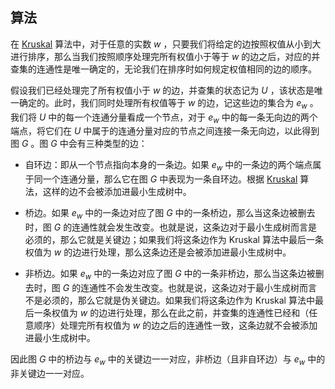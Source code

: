 <a id="top"></a>

## 算法

在 [Kruskal](Kruskal.md) 算法中，对于任意的实数 $w$ ，只要我们将给定的边按照权值从小到大进行排序，那么当我们按照顺序处理完所有权值小于等于 $w$ 的边之后，对应的并查集的连通性是唯一确定的，无论我们在排序时如何规定权值相同的边的顺序。


假设我们已经处理完了所有权值小于 $w$ 的边，并查集的状态记为 $U$ ，该状态是唯一确定的。此时，我们同时处理所有权值等于 $w$ 的边，记这些边的集合为 ${e_w}$ 。我们将 $U$ 中的每一个连通分量看成一个节点，对于 ${e_w}$ 中的每一条无向边的两个端点，将它们在 $U$ 中属于的连通分量对应的节点之间连接一条无向边，以此得到图 $G$ 。图 $G$ 中会有三种类型的边：

* 自环边：即从一个节点指向本身的一条边。如果 ${e_w}$ 中的一条边的两个端点属于同一个连通分量，那么它在图 $G$ 中表现为一条自环边。根据 [Kruskal](Kruskal.md) 算法，这样的边不会被添加进最小生成树中。

* 桥边。如果 ${e_w}$ 中的一条边对应了图 $G$ 中的一条桥边，那么当这条边被删去时，图 $G$ 的连通性就会发生改变。也就是说，这条边对于最小生成树而言是必须的，那么它就是关键边；如果我们将这条边作为 Kruskal 算法中最后一条权值为 $w$ 的边进行处理，那么这条边还是会被添加进最小生成树中。

* 非桥边。如果 ${e_w}$ 中的一条边对应了图 $G$ 中的一条非桥边，那么当这条边被删去时，图 $G$ 的连通性不会发生改变。也就是说，这条边对于最小生成树而言不是必须的，那么它就是伪关键边。如果我们将这条边作为 Kruskal 算法中最后一条权值为 $w$ 的边进行处理，那么在此之前，并查集的连通性已经和（任意顺序）处理完所有权值为 $w$ 的边之后的连通性一致，这条边就不会被添加进最小生成树中。

因此图 $G$ 中的桥边与 ${e_w}$ 中的关键边一一对应，非桥边（且非自环边）与 ${e_w}$ 中的非关键边一一对应。